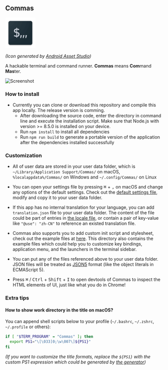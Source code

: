## Commas

<img src="https://raw.githubusercontent.com/CyanSalt/commas/master/src/assets/images/icon.png" width="96">

*(Icon generated by [Android Asset Studio](https://romannurik.github.io/AndroidAssetStudio/icons-launcher.html#foreground.type=text&foreground.text.text=%24%2C%2C%2C&foreground.text.font=Oxygen&foreground.space.trim=1&foreground.space.pad=0.35&foreColor=rgb(192%2C%20197%2C%20206)&backColor=rgb(27%2C%2043%2C%2052)&crop=0&backgroundShape=square&effects=none&name=ic_launcher))*

A hackable terminal and command runner. **Commas** means **Com**mand **Mas**ter.

![Screenshot](https://user-images.githubusercontent.com/5101076/49566451-9e70b600-f965-11e8-8274-a39a5efd0071.png)

### How to install

* Currently you can clone or download this repository and compile this app locally. The release version is comming.
  - After downloading the source code, enter the directory in command line and execute the installation script. Make sure that Node.js with version >= 8.5.0 is installed on your device.
  - Run `npm install` to install all dependencies
  - Run `npm run build` to generate a portable version of the application after the dependencies installed successfully

### Customization

* All of user data are stored in your user data folder, which is `~/Library/Application Support/Commas/` on macOS, `%localappdata%/Commas/` on Windows and `~/.config/Commas/` on Linux

* You can open your settings file by pressing <kbd>&#8984;</kbd> + <kbd>,</kbd> on macOS and change any options of the default settings. Check out the [default settings file](https://github.com/CyanSalt/commas/blob/master/src/assets/settings.json),  modify and copy it to your user data folder.

* If this app has no internal translation for your language, you can add `translation.json` file to your user data folder. The content of the file could be part of entries in [the locale file](https://github.com/CyanSalt/commas/blob/master/src/assets/locales/zh-CN.json), or contain a pair of key-value like `"@use": "zh-CN"` to reference an existed translation file.

* Commas also supports you to add custom init script and stylesheet, check out the example files at [here](https://github.com/CyanSalt/commas/tree/master/src/assets/examples). This directory also contains the example files which could help you to customize key bindings, application menu, and the launchers in the terminal sidebar.

* You can put any of the files referenced above to your user data folder. JSON files will be treated as [JSON5](https://json5.org/) format (like the object literals in ECMAScript 5).

* Press <kbd>&#8984;</kbd> / <kbd>Ctrl</kbd> + <kbd>Shift</kbd> + <kbd>I</kbd> to open devtools of Commas to inspect the HTML elements of UI, just like what you do in Chrome!

### Extra tips

#### How to show work directory in the title on macOS?

You can append shell scripts below to your profile (`~/.bashrc`, `~/.zshrc`, `~/.profile` or others):

```bash
if [ "$TERM_PROGRAM" = "Commas" ]; then
  export PS1="\[\033]0;\w\007\]${PS1}"
fi
```

*(If you want to customize the title formats, replace the `${PS1}` with the custom PS1 expression which could be generated by [the generator](http://bashrcgenerator.com/))*
